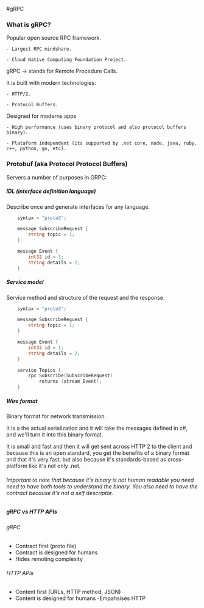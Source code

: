 #gRPC

### What is gRPC?
Popular open source RPC framework.
    
    - Largest RPC mindshare.
    
    - Cloud Native Computing Foundation Project.

gRPC -> stands for Remote Procedure Calls.

It is built with modern technologies:

    - HTTP/2.

    - Protocol Buffers.

Designed for moderns apps
    
    - High performance (uses binary protocol and also protocol buffers binary).

    - Plataform independent (its supported by .net core, node, java, ruby, c++, python, go, etc).

### Protobuf (aka Protocol Protocol Buffers)
Servers a number of purposes in GRPC:

##### IDL (interface definition language)
Describe once and generate interfaces for any language.
```go
    syntax = "proto3";

    message SubscribeRequest {
        string topic = 1;
    }

    message Event {
        int32 id = 1;
        string details = 2;
    }

```

##### Service model
Service method and structure of the request and the response.
```go
    syntax = "proto3";

    message SubscribeRequest {
        string topic = 1;
    }

    message Event {
        int32 id = 1;
        string details = 2;
    }

    service Topics {
        rpc Subscribe(SubscribeRequest)
            returns (stream Event);
    }

```


##### Wire format
Binary format for network transmission.

It is a the actual serialization and it will take the messages defined in c#, and we'll turn it into this binary format.

It is small and fast and then it will get sent across HTTP 2 to the client and because this is an open standard, you get the benefits of a binary format and that it's very fast, but also because it's standards-based as cross-platform like it's not only .net.

###### Important to note that because it's binary is not human readable you need need to have both tools to understand the binary. You also need to have the contract because it's not a self descriptor.

##### gRPC vs HTTP APIs

###### gRPC
   - Contract first (proto file)
   - Contract is designed for humans
   - Hides remoting complexity
   
###### HTTP APIs
   - Content first (URLs, HTTP method, JSON)
   - Content is designed for humans
   -Empahsises HTTP

